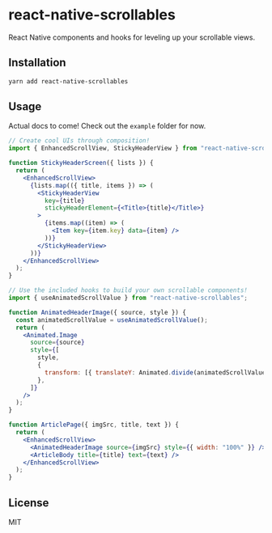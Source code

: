 # react-native-scrollables

React Native components and hooks for leveling up your scrollable views.

## Installation

```sh
yarn add react-native-scrollables
```

## Usage

Actual docs to come! Check out the `example` folder for now.

```jsx
// Create cool UIs through composition!
import { EnhancedScrollView, StickyHeaderView } from "react-native-scrollables";

function StickyHeaderScreen({ lists }) {
  return (
    <EnhancedScrollView>
      {lists.map(({ title, items }) => (
        <StickyHeaderView
          key={title}
          stickyHeaderElement={<Title>{title}</Title>}
        >
          {items.map((item) => (
            <Item key={item.key} data={item} />
          ))}
        </StickyHeaderView>
      ))}
    </EnhancedScrollView>
  );
}

// Use the included hooks to build your own scrollable components!
import { useAnimatedScrollValue } from "react-native-scrollables";

function AnimatedHeaderImage({ source, style }) {
  const animatedScrollValue = useAnimatedScrollValue();
  return (
    <Animated.Image
      source={source}
      style={[
        style,
        {
          transform: [{ translateY: Animated.divide(animatedScrollValue, 2) }],
        },
      ]}
    />
  );
}

function ArticlePage({ imgSrc, title, text }) {
  return (
    <EnhancedScrollView>
      <AnimatedHeaderImage source={imgSrc} style={{ width: "100%" }} />
      <ArticleBody title={title} text={text} />
    </EnhancedScrollView>
  );
}
```

## License

MIT
